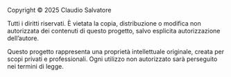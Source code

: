 Copyright © 2025 Claudio Salvatore

Tutti i diritti riservati. È vietata la copia, distribuzione o modifica non autorizzata dei contenuti di questo progetto, salvo esplicita autorizzazione dell’autore.

Questo progetto rappresenta una proprietà intellettuale originale, creata per scopi privati e professionali. Ogni utilizzo non autorizzato sarà perseguito nei termini di legge.
